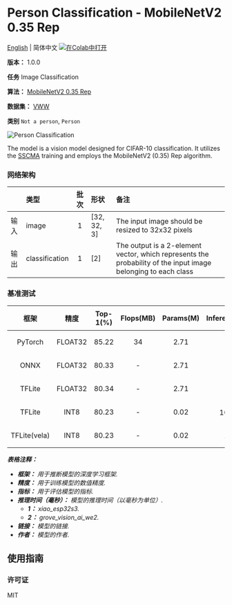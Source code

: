 # Person Classification - MobileNetV2 0.35 Rep

[English](../en/Person_Classification_MobileNetV2_0.35_Rep_32.md) | 简体中文 [![在Colab中打开](https://colab.research.google.com/assets/colab-badge.svg)](https://colab.research.google.com/github/seeed-studio/sscma-model-zoo/blob/main/notebooks/zh_CN/Person_Classification_MobileNetV2_0.35_Rep_32.ipynb)

**版本：** 1.0.0

**任务** Image Classification

**算法：** [MobileNetV2 0.35 Rep](configs/classification/mobnetv2_0.35_rep_1bx16_300e_custom.py)

**数据集：** [VWW](https://github.com/Mxbonn/visualwakewords)

**类别** `Not a person`, `Person`

![Person Classification](https://files.seeedstudio.com/sscma/static/person_cls.png)

The model is a vision model designed for CIFAR-10 classification. It utilizes the [SSCMA](https://github.com/Seeed-Studio/SSCMA) training and employs the MobileNetV2 (0.35) Rep algorithm.

### 网络架构

|    | 类型             |  批次  | 形状          | 备注                                                                                                            |
|:---|:---------------|:----:|:------------|:--------------------------------------------------------------------------------------------------------------|
| 输入 | image          |  1   | [32, 32, 3] | The input image should be resized to 32x32 pixels                                                             |
| 输出 | classification |  1   | [2]         | The output is a 2-element vector, which represents the probability of the input image belonging to each class |
### 基准测试

|      框架      |   精度    |  Top-1(%)  |  Flops(MB)  |  Params(M)  |   Inference(ms)   |                                                                                 下载                                                                                 |      作者      |
|:------------:|:-------:|:----------:|:-----------:|:-----------:|:-----------------:|:------------------------------------------------------------------------------------------------------------------------------------------------------------------:|:------------:|
|   PyTorch    | FLOAT32 |   85.22    |     34      |    2.71     |         -         |   [链接](https://files.seeedstudio.com/sscma/model_zoo/classification/person/mobilenetv2_0.35rep_vww32_float32_sha1_c0bb3413912614cb90492eb4c2fbfbf6d3005874.pth)    | Seeed Studio |
|     ONNX     | FLOAT32 |   80.33    |      -      |    2.71     |         -         |   [链接](https://files.seeedstudio.com/sscma/model_zoo/classification/person/mobilenetv2_0.35rep_vww32_float32_sha1_1cf8b63ca70b701385f0fc15294593dd356ad60f.onnx)   | Seeed Studio |
|    TFLite    | FLOAT32 |   80.34    |      -      |    2.71     |         -         |  [链接](https://files.seeedstudio.com/sscma/model_zoo/classification/person/mobilenetv2_0.35rep_vww32_float32_sha1_5231d2f72ff1668e202cf80d7735e8878f706cda.tflite)  | Seeed Studio |
|    TFLite    |  INT8   |   80.23    |      -      |    0.02     | 101<sup>(1)</sup> |   [链接](https://files.seeedstudio.com/sscma/model_zoo/classification/person/mobilenetv2_0.35rep_vww32_int8_sha1_a90a9f8f09ac45022ced9ded3ab84790e5b35e59.tflite)    | Seeed Studio |
| TFLite(vela) |  INT8   |   80.23    |      -      |    0.02     |  1<sup>(2)</sup>  | [链接](https://files.seeedstudio.com/sscma/model_zoo/classification/person/mobilenetv2_0.35rep_vww32_int8_sha1_a90a9f8f09ac45022ced9ded3ab84790e5b35e59_vela.tflite) | Seeed Studio |

***表格注释：***

- ***框架：** 用于推断模型的深度学习框架.*
- ***精度：** 用于训练模型的数值精度.*
- ***指标：** 用于评估模型的指标.*
- ***推理时间（毫秒）：** 模型的推理时间（以毫秒为单位）.*
  - ***1：** xiao_esp32s3.*
  - ***2：** grove_vision_ai_we2.*
- ***链接：** 模型的链接.*
- ***作者：** 模型的作者.*

## 使用指南

### 许可证

MIT

